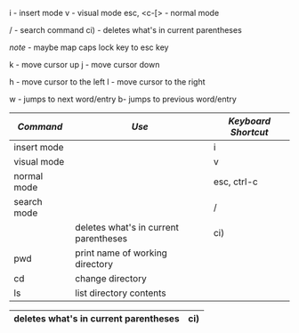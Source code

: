 
i - insert mode
v - visual mode 
esc, <c-[> - normal mode 

/ - search command 
ci) - deletes what's in current parentheses  

*note* - maybe map caps lock key to esc key

k - move cursor up 
j - move cursor down 

h - move cursor to the left
l - move cursor to the right 

w - jumps to next word/entry
b- jumps to previous word/entry 


| *Command*   | *Use*                                 | *Keyboard Shortcut* |
| ----------- | ------------------------------------- | ------------------- |
| insert mode |                                       | i                   |
| visual mode |                                       | v                   |
| normal mode |                                       | esc, ctrl-c         |
| search mode |                                       | /                   |
|             | deletes what's in current parentheses | ci)                 |
| pwd         | print name of working directory       |                     |
| cd          | change directory                      |                     |
| ls          | list directory contents               |                     |



| deletes what's in current parentheses | ci) |
| :------------------------------------ | --- |
